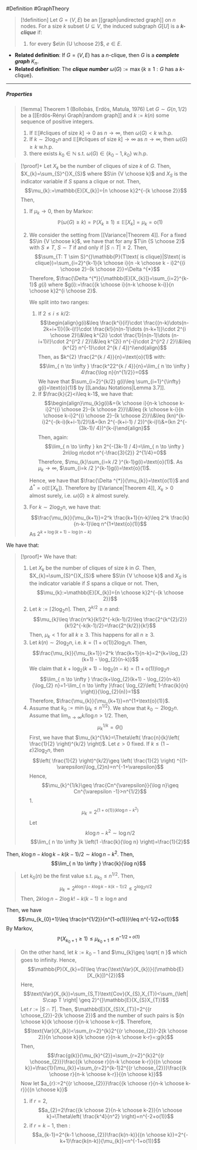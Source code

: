 #Definition #GraphTheory 

> [!definition]
> Let $G=(V,E)$ be an [[graph|undirected graph]] on $n$ nodes. For a size $k$ subset $U\subseteq V$, the induced subgraph $G[U]$ is a ***$k$-clique*** if:
> 1. for every $e\in {U \choose 2}$, $e\in E$.

- **Related definition**: If $G=(V,E)$ has a $n$-clique, then $G$ is a ***complete graph*** $K_{n}$. 
- **Related definition**: The ***clique number*** $\omega(G):=\max \{ k\geq 1:G\text{ has a }k\text{-clique}  \}$.
---
##### Properties

> [!lemma] Theorem 1 (Bollobás, Erdös, Matula, 1976)
> Let $G \sim G(n,1 / 2)$ be a [[Erdös-Rényi Graph|random graph]] and $k:=k(n)$ some sequence of positive integers.
> 1. If $\mathbb{E}[\#\text{cliques of size }k]\to 0$ as $n\to \infty$, then $\omega(G)< k$ w.h.p.
> 2. If $k\sim 2\log_{2} n$ and  $\mathbb{E}[\#\text{cliques of size }k]\to \infty$ as $n\to \infty$, then $\omega(G)\geq k$ w.h.p.
> 4. there exists $k_0\in \mathbb{N}$ s.t. $\omega(G)\in \{k_{0}-1,k_{0}\}$ w.h.p.

> [!proof]+
> Let $X_{k}$ be the number of cliques of size $k$ of $G$. Then, $X_{k}=\sum_{S}^{}X_{S}$ where $S\in {V \choose k}$ and $X_{S}$ is the indicator variable if $S$ spans a clique or not. Then,$$\mu_{k}:=\mathbb{E}[X_{k}]={n \choose k}2^{-{k \choose 2}}$$
> Then, 
> 1. If $\mu_{k}\to 0$, then by Markov: $$\mathbb{P}(\omega(G)\geq k)=\mathbb{P}(X_{k}\geq 1)\leq \mathbb{E}[X_{k}]=\mu_{k}=\text{o}(1)$$
> 2. We consider the setting from [[Variance|Theorem 4]]. For a fixed $S\in {V \choose k}$, we have that for any $T\in {S \choose 2}$ with $S\neq T$, $S \sim T$ if and only if $\left| S\cap T \right|\geq 2$. Then, $$\sum_{T: T \sim S}^{}\mathbb{P}(T\text{ is clique}|S\text{ is clique})=\sum_{i=2}^{k-1}{k \choose i}{n -k \choose k - i}2^{{i \choose 2}-{k \choose 2}}=\Delta ^{*}$$Therefore, $\frac{\Delta ^{*}}{\mathbb{E}[X_{k}]}=\sum_{i=2}^{k-1}$ $g(i)$ where $g(i):=\frac{{k \choose i}{n-k \choose k-i}}{n \choose k}2^{i \choose 2}$. 
>    
>    We split into two ranges:
>    1. If $2\leq i\leq k / 2$: $$\begin{align}g(i)&\leq \frac{k^i}{i!}\cdot \frac{(n-k)\dots(n-2k+i+1)}{(k-i)!}\cdot \frac{k!}{n(n-1)\dots (n-k+1)}\cdot 2^{i \choose 2}\\&\leq k^{2i} \cdot  \frac{1}{n(n-1)\dots (n-i+1)i!}\cdot 2^{i^2 / 2}\\&\leq  k^{2i} n^{-i}\cdot 2^{i^2 / 2}\\&\leq  (k^{2} n^{-1}\cdot 2^{k / 4})^i\end{align}$$
>       Then, as $k^{2} \frac{2^{k / 4}}{n}=\text{o}(1)$ with:$$\lim_{ n \to \infty } \frac{k^22^{k / 4}}{n}=\lim_{ n \to \infty } 4\frac{\log n}{n^{1/2}}=0$$We have that $\sum_{i=2}^{k/2} g(i)\leq \sum_{i=1}^{\infty} g(i)=\text{o}(1)$ by [[Landau Notations|Lemma 3.7]].
>    2. If $\frac{k}{2}<i\leq k-1$, we have that: $$\begin{align}\mu_{k}g(i)&={k \choose i}{n-k \choose k-i}2^{{i \choose 2}-{k \choose 2}}\\&\leq {k \choose k-i}{n \choose k-i}2^{{i \choose 2}-{k \choose 2}}\\&\leq (kn)^{k-i}2^{-(k-i)(k+i-1)/2}\\&=(kn 2^{-(k+i-1) / 2})^{k-i}\\&=(kn 2^{-(3k-1)/ 4})^{k-i}\end{align}$$Then, again: $$\lim_{ n \to \infty } kn 2^{-(3k-1) / 4}=\lim_{ n \to \infty } 2n\log n\cdot  n^{-\frac{3}{2}} 2^{1/4}=0$$ Therefore, $\mu_{k}\sum_{i=k /2 }^{k-1}g(i)=\text{o}(1)$. As $\mu_{k}\to \infty$, $\sum_{i=k /2 }^{k-1}g(i)=\text{o}(1)$.
>   
> 	 Hence, we have that  $\frac{\Delta ^{*}}{\mu_{k}}=\text{o(1)}$ and $\Delta ^{*}=\text{o}(\mathbb{E}[X_{k}])$. Therefore by [[Variance|Theorem 4]], $X_{k}>0$ almost surely, i.e. $\omega(G)\geq k$ almost surely.
> 3. For $k\sim 2\log_{2} n$, we have that: $$\frac{\mu_{k}}{\mu_{k+1}}=2^k \frac{k+1}{n-k}\leq 2^k  \frac{k}{n-k-1}\leq n^{1+\text{o}(1)}$$As $2^{k+\log (k+1)-\log (n-k)}$

We have that:
> [!proof]+
> We have that:
> 1. Let $X_{k}$ be the number of cliques of size $k$ in $G$. Then, $X_{k}=\sum_{S}^{}X_{S}$ where $S\in {V \choose k}$ and $X_{S}$ is the indicator variable if $S$ spans a clique or not. Then,$$\mu_{k}:=\mathbb{E}[X_{k}]={n \choose k}2^{-{k \choose 2}}$$
> 2. Let $k:=\left\lceil2 \log_{2}n\right\rceil$. Then, $2^{k / 2}\geq n$ and: $$\mu_{k}\leq \frac{n^k}{k!}2^{-k(k-1)/2}\leq \frac{2^{k^{2}/2}}{k!}2^{-k(k-1)/2}=\frac{2^{k/2}}{k!}$$Then, $\mu_{k}<1$ for all $k\geq 3$. This happens for all $n\geq 3$.
> 3. Let $k(n) \sim 2 \log_{2}n$, i.e. $k=(1+\text{o}(1))2\log_{2} n$. Then, $$\frac{\mu_{k}}{\mu_{k+1}}=2^k \frac{k+1}{n-k}=2^{k+\log_{2}(k+1) - \log_{2}(n-k)}$$We claim that $k+\log_{2}(k+1) - \log_{2}(n-k)=(1+\text{o}(1))\log_{2}n$
> 	$$\lim_{ n \to \infty } \frac{k+\log_{2}(k+1) - \log_{2}(n-k)}{\log_{2} n}=1-\lim_{ n \to \infty }\frac{ \log_{2}\left(  1-\frac{k}{n}  \right)}{\log_{2}(n)}=1$$Therefore, $\frac{\mu_{k}}{\mu_{k+1}}=n^{1+\text{o}(1)}$.
> 4. Assume that $k_{0}:=\min\{ \mu_{k}\leq n^{1/2} \}$. We show that $k_{0} \sim 2 \log_{2}n$. Assume that $\lim_{ n \to \infty }k/\log n>1/2$. Then, $$\mu_{k}^{1/k}=\Theta \left(  \right) $$
>    First, we have that $\mu_{k}^{1/k}=\Theta\left( \frac{n}{k}\left( \frac{1}{2} \right)^{k/2} \right)$. Let $\varepsilon>0$ fixed. If $k\leq (1-\varepsilon)2 \log_{2} n$, then $$\left( \frac{1}{2} \right)^{k/2}\geq \left( \frac{1}{2} \right) ^{(1-\varepsilon)\log_{2}n}=n^{-1+\varepsilon}$$Hence, $$\mu_{k}^{1/k}\geq \frac{Cn^{\varepsilon}}{\log n}\geq Cn^{\varepsilon -1}>n^{1/2}$$
> 	  1. 
>    $$\mu_{k}=  2^{(1+\text{o}(1))(k \log n-k^{2})}$$
> Let $$k\log n-k^{2} \sim \log n / 2$$$$\lim_{ n \to \infty }k \left(1 -\frac{k}{\log n} \right)=\frac{1}{2}$$
>    
 Then, $k\log n-k \log k-k(k-1) / 2\sim k \log n-k^{2}$. Then, $$\lim_{ n \to \infty } \frac{k}{\log n}$$
>    
>    Let $k_{0}(n)$ be the first value s.t. $\mu_{k_{0}}\leq n^{1/2}$. Then, $$\mu_{k}=2^{k\log {n}-k\log k-k(k-1) / 2}\leq 2^{\log_{2}n/2}$$Then, $2k\log n-2\log k!-k(k-1)\geq  \log n$ and 
>    
 Then, we have $$\mu_{k_{0}+1}\leq \frac{n^{1/2}}{n^{1-o(1)}}\leq n^{-1/2+o(1)}$$By Markov, $$\mathbb{P}(X_{k_{0}+1}\geq 1)\leq \mu_{k_{0}+1}\leq n^{-1/2+o(1)}$$
> On the other hand, let $k:=k_{0}-1$ and $\mu_{k}\geq \sqrt{ n }$ which goes to infinity. Hence, $$\mathbb{P}(X_{k}=0)\leq \frac{\text{Var}(X_{k})}{(\mathbb{E}[X_{k}])^{2}}$$Here, $$\text{Var}(X_{k})=\sum_{S,T}\text{Cov}(X_{S},X_{T})<\sum_{\left| S\cap T \right| \geq 2}^{}\mathbb{E}(X_{S}X_{T})$$
> Let $r:=\left| S\cap T \right|$. Then, $\mathbb{E}[X_{S}X_{T}]=2^{{r \choose_{2}}-2{k \choose 2}}$ and the number of such pairs is ${n \choose k}{k \choose r}{n-k \choose k-r}$. Therefore, $$\text{Var}(X_{k})<\sum_{r=2}^{k}2^{{r \choose_{2}}-2{k \choose 2}}{n \choose k}{k \choose r}{n-k \choose k-r}=:g(k)$$Then, $$\frac{g(k)}{\mu_{k}^{2}}=\sum_{r=2}^{k}2^{{r \choose_{2}}}\frac{{k \choose r}{n-k \choose k-r}}{{n \choose k}}=\frac{1}{\mu_{k}}+\sum_{r=2}^{k-1}2^{{r \choose_{2}}}\frac{{k \choose r}{n-k \choose k-r}}{{n \choose k}}$$Now let $a_{r}:=2^{{r \choose_{2}}}\frac{{k \choose r}{n-k \choose k-r}}{{n \choose k}}$
> 1. if $r=2$, $$a_{2}=2\frac{{k \choose 2}{n-k \choose k-2}}{n \choose k}=\Theta\left( \frac{k^4}{n^2} \right)=n^{-2+o(1)}$$
> 2. if $r=k-1$, then : $$a_{k-1}=2^{k-1 \choose_{2}}\frac{k(n-k)}{{n \choose k}}=2^{-k+1}\frac{k(n-k)}{\mu_{k}}<n^{-1+o(1)}$$